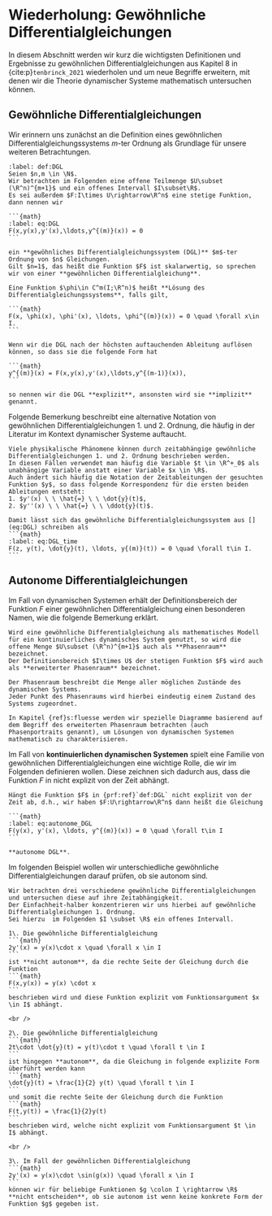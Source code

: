 # Wiederholung: Gewöhnliche Differentialgleichungen

In diesem Abschnitt werden wir kurz die wichtigsten Definitionen und Ergebnisse zu gewöhnlichen Differentialgleichungen aus Kapitel 8 in {cite:p}`tenbrinck_2021` wiederholen und um neue Begriffe erweitern, mit denen wir die Theorie dynamischer Systeme mathematisch untersuchen können.

## Gewöhnliche Differentialgleichungen

Wir erinnern uns zunächst an die Definition eines gewöhnlichen Differentialgleichungssystems $m$-ter Ordnung als Grundlage für unsere weiteren Betrachtungen.

````{prf:definition} Gewöhnliches Differentialgleichungssystem
:label: def:DGL
Seien $n,m \in \N$.
Wir betrachten im Folgenden eine offene Teilmenge $U\subset (\R^n)^{m+1}$ und ein offenes Intervall $I\subset\R$. 
Es sei außerdem $F:I\times U\rightarrow\R^n$ eine stetige Funktion, dann nennen wir

```{math}
:label: eq:DGL
F(x,y(x),y'(x),\ldots,y^{(m)}(x)) = 0
```

ein **gewöhnliches Differentialgleichungssystem (DGL)** $m$-ter Ordnung von $n$ Gleichungen.
Gilt $n=1$, das heißt die Funktion $F$ ist skalarwertig, so sprechen wir von einer **gewöhnlichen Differentialgleichung**.

Eine Funktion $\phi\in C^m(I;\R^n)$ heißt **Lösung des Differentialgleichungssystems**, falls gilt,

```{math}
F(x, \phi(x), \phi'(x), \ldots, \phi^{(m)}(x)) = 0 \quad \forall x\in I.
```

Wenn wir die DGL nach der höchsten auftauchenden Ableitung auflösen können, so dass sie die folgende Form hat

```{math}
y^{(m)}(x) = F(x,y(x),y'(x),\ldots,y^{(m-1)}(x)),
```

so nennen wir die DGL **explizit**, ansonsten wird sie **implizit** genannt.
````

Folgende Bemerkung beschreibt eine alternative Notation von gewöhnlichen Differentialgleichungen 1. und 2. Ordnung, die häufig in der Literatur im Kontext dynamischer Systeme auftaucht.
````{prf:remark} Zeitableitungen bei gewöhnlichen Differentialgleichungen
Viele physikalische Phänomene können durch zeitabhängige gewöhnliche Differentialgleichungen 1. und 2. Ordnung beschrieben werden.
In diesen Fällen verwendet man häufig die Variable $t \in \R^+_0$ als unabhängige Variable anstatt einer Variable $x \in \R$.
Auch ändert sich häufig die Notation der Zeitableitungen der gesuchten Funktion $y$, so dass folgende Korrespondenz für die ersten beiden Ableitungen entsteht:
1. $y'(x) \ \ \hat{=} \ \ \dot{y}(t)$,
2. $y''(x) \ \ \hat{=} \ \ \ddot{y}(t)$.

Damit lässt sich das gewöhnliche Differentialgleichungssystem aus [](eq:DGL) schreiben als
```{math}
:label: eq:DGL_time
F(z, y(t), \dot{y}(t), \ldots, y{(m)}(t)) = 0 \quad \forall t\in I.
```
````

## Autonome Differentialgleichungen

Im Fall von dynamischen Systemen erhält der Definitionsbereich der Funktion $F$ einer gewöhnlichen Differentialgleichung einen besonderen Namen, wie die folgende Bemerkung erklärt.
````{prf:remark} (Erweiterter) Phasenraum
Wird eine gewöhnliche Differentialgleichung als mathematisches Modell für ein kontinuierliches dynamisches System genutzt, so wird die offene Menge $U\subset (\R^n)^{m+1}$ auch als **Phasenraum** bezeichnet. 
Der Definitionsbereich $I\times U$ der stetigen Funktion $F$ wird auch als **erweiterter Phasenraum** bezeichnet.

Der Phasenraum beschreibt die Menge aller möglichen Zustände des dynamischen Systems.
Jeder Punkt des Phasenraums wird hierbei eindeutig einem Zustand des Systems zugeordnet.

In Kapitel {ref}s:fluesse werden wir spezielle Diagramme basierend auf dem Begriff des erweiterten Phasenraum betrachten (auch Phasenportraits genannt), um Lösungen von dynamischen Systemen mathematisch zu charakterisieren.
````

Im Fall von **kontinuierlichen dynamischen Systemen** spielt eine Familie von gewöhnlichen Differentialgleichungen eine wichtige Rolle, die wir im Folgenden definieren wollen. 
Diese zeichnen sich dadurch aus, dass die Funktion $F$ in [](eq:DGL_time) nicht explizit von der Zeit abhängt.

````{prf:definition} Autonome DGL
Hängt die Funktion $F$ in {prf:ref}`def:DGL` nicht explizit von der Zeit ab, d.h., wir haben $F:U\rightarrow\R^n$ dann heißt die Gleichung

```{math}
:label: eq:autonome_DGL
F(y(x), y'(x), \ldots, y^{(m)}(x)) = 0 \quad \forall t\in I
```

**autonome DGL**.

````

Im folgenden Beispiel wollen wir unterschiedliche gewöhnliche Differentialgleichungen darauf prüfen, ob sie autonom sind.
````{prf:example} Autonome Differentialgleichungen
Wir betrachten drei verschiedene gewöhnliche Differentialgleichungen und untersuchen diese auf ihre Zeitabhängigkeit.
Der Einfachheit-halber konzentrieren wir uns hierbei auf gewöhnliche Differentialgleichungen 1. Ordnung.
Sei hierzu  im Folgenden $I \subset \R$ ein offenes Intervall. 

1\. Die gewöhnliche Differentialgleichung
```{math}
2y'(x) = y(x)\cdot x \quad \forall x \in I
```
ist **nicht autonom**, da die rechte Seite der Gleichung durch die Funktion
```{math}
F(x,y(x)) = y(x) \cdot x
```
beschrieben wird und diese Funktion explizit vom Funktionsargument $x \in I$ abhängt.

<br />

2\. Die gewöhnliche Differentialgleichung
```{math}
2t\cdot \dot{y}(t) = y(t)\cdot t \quad \forall t \in I
```
ist hingegen **autonom**, da die Gleichung in folgende explizite Form überführt werden kann
```{math}
\dot{y}(t) = \frac{1}{2} y(t) \quad \forall t \in I
```
und somit die rechte Seite der Gleichung durch die Funktion 
```{math}
F(t,y(t)) = \frac{1}{2}y(t)
```
beschrieben wird, welche nicht explizit vom Funktionsargument $t \in I$ abhängt.

<br />

3\. Im Fall der gewöhnlichen Differentialgleichung
```{math}
2y'(x) = y(x)\cdot \sin(g(x)) \quad \forall x \in I
```
können wir für beliebige Funktionen $g \colon I \rightarrow \R$ **nicht entscheiden**, ob sie autonom ist wenn keine konkrete Form der Funktion $g$ gegeben ist.
````

<!-- ## Anfangswertprobleme

Üblicherweise betrachtet man nicht nur DGLs sondern sogenannte Anfangswertprobleme. Hierbei wählt man einen ausgezeichneten Zeitpunkt $t_0\in I$ aus dem Zeitintervall $I$ an welchem man die Lösung explizit durch einen Anfangswert $x_0\in U$ vorgibt. Im Setting von {prf:ref}`def:DGL` heißt
das Gleichungssystem

```{math}
:label: eq:AWP
\dot{x}(t) = F(t, x(t))\quad\forall t\in I
x(t_0) = x_0
```

**Anfangswertproblem**. Sofern nicht explizit angegeben werden wir im folgenden annehmen, dass ohne Beschränkung der Allgemeinheit $t_0=0$ gilt.

## Existenz und Eindeutigkeit einer Lösung

Wir wiederholen die wichtigsten Existenzaussagen zu Anfangswertproblem. Die wichtigste Eigenschaften in diesem Kontext ist die Lipschitzstetigkeit der rechten Seite $F$.

````{prf:definition} Lipschitzstetigkeit
$F$
```` -->
